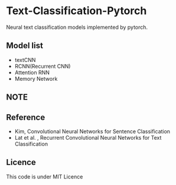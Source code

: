 # Text-Classification-Pytorch
Neural text classification models implemented by pytorch.

## Model list
- textCNN
- RCNN(Recurrent CNN)
- Attention RNN
- Memory Network

## NOTE

## Reference

- Kim, Convolutional Neural Networks for Sentence Classification
- Lat et al. , Recurrent Convolutional Neural Networks for Text Classification

## Licence
This code is under MIT Licence
